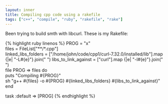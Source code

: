 ```yaml
---
layout: inner
title: Compiling cpp code using a rakefile
tags: ["c++", "compile", "ruby", "rakefile", "rake"]
---
```


Been trying to build smth with libcurl. These is my Rakefile:

{% highlight ruby linenos %}
PROG  = "x"                                                                                                                                               
files = FileList["**/*.cpp"]                                                    
linked_libs_folders  = ["/home/john/code/cpp1/curl-7.32.0/installed/lib"].map {|e| "-L#{e}"}.join(" ")
libs_to_link_against = ["curl"].map {|e| "-l#{e}"}.join(" ")                    
file PROG => files do                                                           
  puts "Compiling #{PROG}"                                                      
  sh "g++ #{files} -o #{PROG} #{linked_libs_folders} #{libs_to_link_against}"   
end                                                                             

task :default => [PROG] 
{% endhighlight %}
